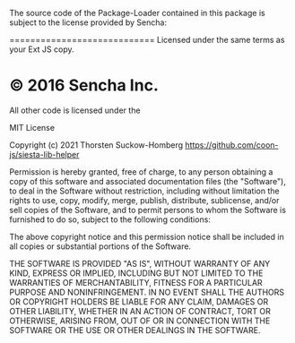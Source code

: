 The source code of the Package-Loader contained in this package is subject to the license provided by Sencha:

============================
Licensed under the same terms as your Ext JS copy.

&copy; 2016 Sencha Inc.
============================


All other code is licensed under the

MIT License

Copyright (c) 2021 Thorsten Suckow-Homberg https://github.com/coon-js/siesta-lib-helper

Permission is hereby granted, free of charge, to any person obtaining a copy
of this software and associated documentation files (the "Software"), to deal
in the Software without restriction, including without limitation the rights
to use, copy, modify, merge, publish, distribute, sublicense, and/or sell
copies of the Software, and to permit persons to whom the Software is
furnished to do so, subject to the following conditions:

The above copyright notice and this permission notice shall be included in all
copies or substantial portions of the Software.

THE SOFTWARE IS PROVIDED "AS IS", WITHOUT WARRANTY OF ANY KIND, EXPRESS OR
IMPLIED, INCLUDING BUT NOT LIMITED TO THE WARRANTIES OF MERCHANTABILITY,
FITNESS FOR A PARTICULAR PURPOSE AND NONINFRINGEMENT. IN NO EVENT SHALL THE
AUTHORS OR COPYRIGHT HOLDERS BE LIABLE FOR ANY CLAIM, DAMAGES OR OTHER
LIABILITY, WHETHER IN AN ACTION OF CONTRACT, TORT OR OTHERWISE, ARISING FROM,
OUT OF OR IN CONNECTION WITH THE SOFTWARE OR THE USE OR OTHER DEALINGS IN THE
SOFTWARE.
